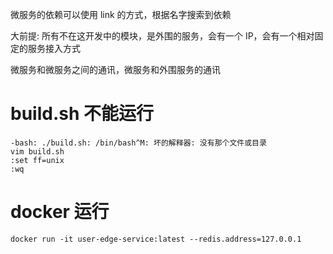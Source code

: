 微服务的依赖可以使用 link 的方式，根据名字搜索到依赖

大前提: 所有不在这开发中的模块，是外围的服务，会有一个 IP，会有一个相对固定的服务接入方式

微服务和微服务之间的通讯，微服务和外围服务的通讯

# build.sh 不能运行

```
-bash: ./build.sh: /bin/bash^M: 坏的解释器: 没有那个文件或目录
vim build.sh
:set ff=unix
:wq
```

# docker 运行

```
docker run -it user-edge-service:latest --redis.address=127.0.0.1
```